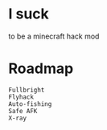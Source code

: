 # I suck
to be a minecraft hack mod

# Roadmap
```
Fullbright
Flyhack
Auto-fishing
Safe AFK
X-ray
```
